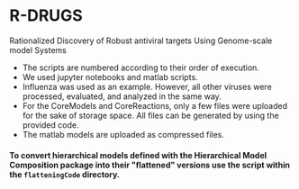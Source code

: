 # R-DRUGS
Rationalized Discovery of Robust antiviral targets Using Genome-scale model Systems

- The scripts are numbered according to their order of execution. 
- We used jupyter notebooks and matlab scripts. 
- Influenza was used as an example. However, all other viruses were processed, evaluated, and analyzed in the same way. 
- For the CoreModels and CoreReactions, only a few files were uploaded for the sake of storage space. All files can be generated by using the provided code. 
- The matlab models are uploaded as compressed files.

#### To convert hierarchical models defined with the Hierarchical Model Composition package into their "flattened" versions use the script within the `flatteningCode` directory. 
